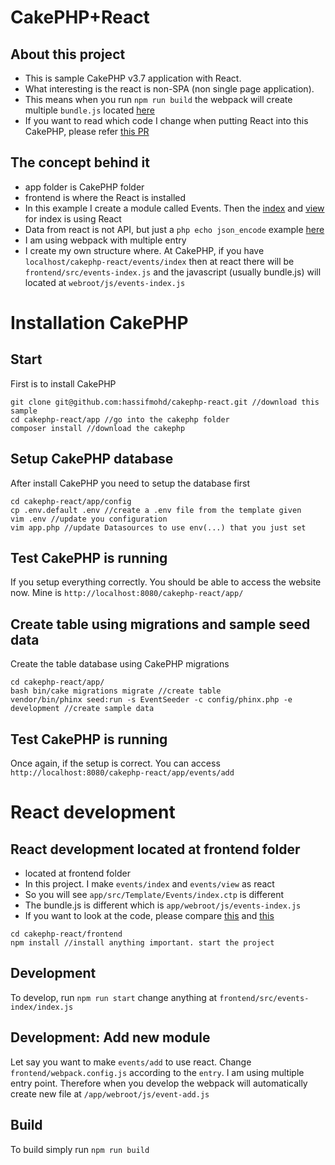 # CakePHP+React

## About this project

- This is sample CakePHP v3.7 application with React.
- What interesting is the react is non-SPA (non single page application).
- This means when you run `npm run build` the webpack will create multiple `bundle.js` located [here](https://github.com/hassifmohd/cakephp-react/tree/master/app/webroot/js)
- If you want to read which code I change when putting React into this CakePHP, please refer [this PR](https://github.com/hassifmohd/cakephp-react/pull/2/files)

## The concept behind it

- app folder is CakePHP folder
- frontend is where the React is installed
- In this example I create a module called Events. Then the [index](https://github.com/hassifmohd/cakephp-react/blob/master/app/src/Template/Events/index.ctp#L20) and [view](https://github.com/hassifmohd/cakephp-react/blob/master/app/src/Template/Events/view.ctp#L23) for index is using React
- Data from react is not API, but just a `php echo json_encode` example [here](https://github.com/hassifmohd/cakephp-react/blob/master/app/src/Template/Events/view.ctp#L21)
- I am using webpack with multiple entry
- I create my own structure where. At CakePHP, if you have `localhost/cakephp-react/events/index` then at react there will be `frontend/src/events-index.js` and the javascript (usually bundle.js) will located at `webroot/js/events-index.js`

# Installation CakePHP

## Start

First is to install CakePHP

```
git clone git@github.com:hassifmohd/cakephp-react.git //download this sample
cd cakephp-react/app //go into the cakephp folder
composer install //download the cakephp
```

## Setup CakePHP database

After install CakePHP you need to setup the database first

```
cd cakephp-react/app/config
cp .env.default .env //create a .env file from the template given
vim .env //update you configuration
vim app.php //update Datasources to use env(...) that you just set
```

## Test CakePHP is running

If you setup everything correctly. You should be able to access the website now. Mine is `http://localhost:8080/cakephp-react/app/`

## Create table using migrations and sample seed data

Create the table database using CakePHP migrations

```
cd cakephp-react/app/
bash bin/cake migrations migrate //create table
vendor/bin/phinx seed:run -s EventSeeder -c config/phinx.php -e development //create sample data
```

## Test CakePHP is running

Once again, if the setup is correct. You can access `http://localhost:8080/cakephp-react/app/events/add`

# React development

## React development located at frontend folder

- located at frontend folder
- In this project. I make `events/index` and `events/view` as react
- So you will see `app/src/Template/Events/index.ctp` is different
- The bundle.js is different which is `app/webroot/js/events-index.js`
- If you want to look at the code, please compare [this](https://github.com/hassifmohd/cakephp-react/blob/installation/frontend/src/events-index/index.js) and [this](https://github.com/hassifmohd/cakephp-react/blob/installation/frontend/webpack.config.js#L6)

```
cd cakephp-react/frontend
npm install //install anything important. start the project
```

## Development

To develop, run `npm run start` change anything at `frontend/src/events-index/index.js`

## Development: Add new module

Let say you want to make `events/add` to use react. Change `frontend/webpack.config.js` according to the `entry`. I am using multiple entry point. Therefore when you develop the webpack will automatically create new file at `/app/webroot/js/event-add.js`

## Build

To build simply run `npm run build`
